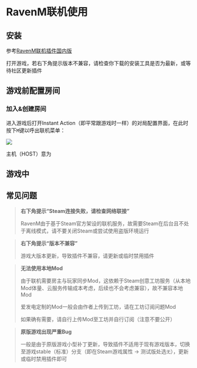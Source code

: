 # RavenM联机使用
## 安装

参考[RavenM联机插件国内版](/cn/Project/ravenm.md)

打开游戏，若右下角提示版本不兼容，请检查你下载的安装工具是否为最新，或等待社区更新插件

## 游戏前配置房间

### 加入&创建房间

进入游戏后打开Instant Action（即平常跟游戏时一样）的对局配置界面，在此时按下`M`键以呼出联机菜单：

![](https://ravenfieldcommunity.github.io/docs-img/in-GAME/ravenm.001.png)

主机（HOST）意为



## 游戏中

## 常见问题

> **右下角提示“Steam连接失败，请检查网络联接”**
>
> RavenM由于基于Steam官方架设的联机服务，故需要Steam在后台且不处于离线模式，请不要关闭Steam或尝试使用盗版环境运行

> **右下角提示“版本不兼容”**
>
> 游戏大版本更新，导致插件不兼容，请更新或临时禁用插件

> **无法使用本地Mod**
>
> 由于联机需要房主与玩家同步Mod，这依赖于Steam创意工坊服务（从本地Mod体量、云服务传输成本考虑，后续也不会考虑兼容），故不兼容本地Mod
> 
> 爱发电定制的Mod一般会由作者上传到工坊，请在工坊订阅问题Mod
>
>
> 如果确有需要，请自行上传Mod至工坊并自行订阅（注意不要公开）

> **原版游戏出现严重Bug**
>
> 一般是由于原版游戏小型补丁更新，导致插件不适用于现有游戏版本，切换至游戏stable（标准）分支（即在Steam游戏属性 -> 测试版处选`无`），更新或临时禁用插件即可

